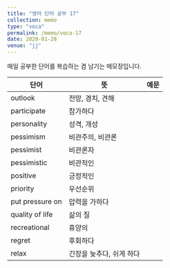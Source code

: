 ```yaml
---
title: "영어 단어 공부 17"
collection: memo
type: "voca"
permalink: /memo/voca-17
date: 2020-01-28
venue: "jj"
---
```


매일 공부한 단어를 복습하는 겸 남기는 메모장입니다.

| 단어            | 뜻   |  예문                                                            |
| --------         | ------ | ------------------------------------------------------------ |
| outlook | 전망, 경치, 견해 |  |
| participate | 참가하다 |  |
| personality | 성격, 개성 |  |
| pessimism | 비관주의, 비관론 |  |
| pessimist | 비관론자 |  |
| pessimistic | 비관적인 |  |
| positive | 긍정적인 |  |
| priority | 우선순위 |  |
| put pressure on | 압력을 가하다 |  |
| quality of life | 삶의 질 |  |
| recreational | 휴양의 |  |
| regret | 후회하다 |  |
| relax | 긴장을 늦추다, 쉬게 하다 |  |